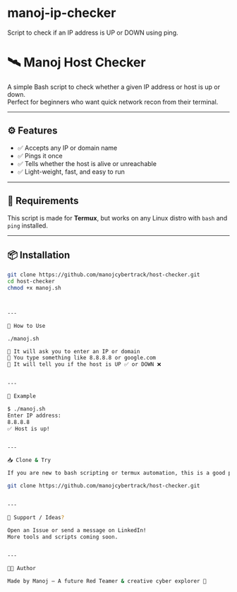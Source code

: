 # manoj-ip-checker
Script to check if an IP address is UP or DOWN using ping.
# 🛰️ Manoj Host Checker

A simple Bash script to check whether a given IP address or host is up or down.  
Perfect for beginners who want quick network recon from their terminal.

---

## ⚙️ Features

- ✅ Accepts any IP or domain name
- ✅ Pings it once
- ✅ Tells whether the host is alive or unreachable
- ✅ Light-weight, fast, and easy to run

---

## 🧠 Requirements

This script is made for **Termux**, but works on any Linux distro with `bash` and `ping` installed.

---

## 📦 Installation

```bash
git clone https://github.com/manojcybertrack/host-checker.git
cd host-checker
chmod +x manoj.sh



---

🚀 How to Use

./manoj.sh

🔹 It will ask you to enter an IP or domain
🔹 You type something like 8.8.8.8 or google.com
🔹 It will tell you if the host is UP ✅ or DOWN ❌


---

🧪 Example

$ ./manoj.sh
Enter IP address:
8.8.8.8
✅ Host is up!


---

📥 Clone & Try

If you are new to bash scripting or termux automation, this is a good place to start!

git clone https://github.com/manojcybertrack/host-checker.git


---

🙋 Support / Ideas?

Open an Issue or send a message on LinkedIn!
More tools and scripts coming soon.


---

🧑‍💻 Author

Made by Manoj – A future Red Teamer & creative cyber explorer 🚀

